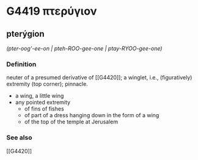 # G4419 πτερύγιον

## pterýgion

_(pter-oog'-ee-on | pteh-ROO-gee-one | ptay-RYOO-gee-one)_

### Definition

neuter of a presumed derivative of [[G4420]]; a winglet, i.e., (figuratively) extremity (top corner); pinnacle.

- a wing, a little wing
- any pointed extremity
  - of fins of fishes
  - of part of a dress hanging down in the form of a wing
  - of the top of the temple at Jerusalem

### See also

[[G4420]]

